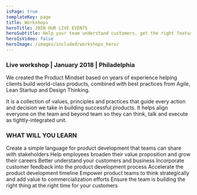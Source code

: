 ```yaml
---
isPage: true
templateKey: page
title: Workshops
heroTitle: JOIN OUR LIVE EVENTS
heroSubtitle: Help your team understand customers, get the right features to market quickly, and grow your company
heroIsVideo: false
heroImage: /images/included/workshops_hero/
---
```

### Live workshop | January 2018 | Philadelphia
We created the Product Mindset based on years of experience helping clients build world-class products, combined with best practices from Agile, Lean Startup and Design Thinking. 

It is a collection of values, principles and practices that guide every action and decision we take in building successful products. It helps align everyone on the team and beyond team so they can think, talk and execute as tightly-integrated unit.

### WHAT WILL YOU LEARN

Create a simple language for product development that teams can share with stakeholders
Help employees broaden their value proposition and grow their careers
Better understand your customers and business
Incorporate customer feedback into the product development process
Accelerate the product development timeline
Empower product teams to think strategically and add value to commercialization efforts
Ensure the team is building the right thing at the right time for your customers